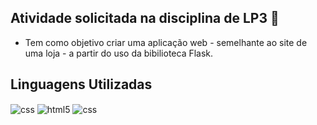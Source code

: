 ## Atividade solicitada na disciplina de LP3 📖
- Tem como objetivo criar uma aplicação web -  semelhante ao site de uma loja - a partir do uso da bibilioteca Flask.

## Linguagens Utilizadas 
<div style="display: inline_block">
       <img align="center" alt="css" src="https://img.shields.io/badge/Python-14354C?style=for-the-badge&logo=python&logoColor=white" />
        <img align="center" alt="html5" src="https://img.shields.io/badge/HTML5-E34F26?style=for-the-badge&logo=html5&logoColor=white" />
        <img align="center" alt="css" src="https://img.shields.io/badge/CSS3-1572B6?style=for-the-badge&logo=css3&logoColor=white" />
</div>

